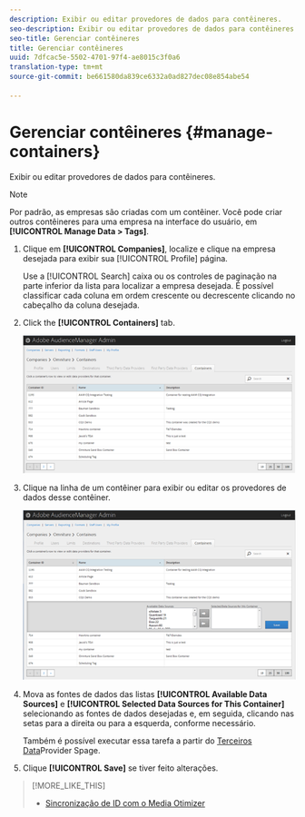 ```yaml
---
description: Exibir ou editar provedores de dados para contêineres.
seo-description: Exibir ou editar provedores de dados para contêineres.
seo-title: Gerenciar contêineres
title: Gerenciar contêineres
uuid: 7dfcac5e-5502-4701-97f4-ae8015c3f0a6
translation-type: tm+mt
source-git-commit: be661580da839ce6332a0ad827dec08e854abe54

---
```



# Gerenciar contêineres {#manage-containers}

Exibir ou editar provedores de dados para contêineres.

<!-- t_containers.xml -->

>[!NOTE]
>
>Por padrão, as empresas são criadas com um contêiner. Você pode criar outros contêineres para uma empresa na interface do usuário, em **[!UICONTROL Manage Data > Tags]**.

1. Clique em **[!UICONTROL Companies]**, localize e clique na empresa desejada para exibir sua [!UICONTROL Profile] página.

   Use a [!UICONTROL Search] caixa ou os controles de paginação na parte inferior da lista para localizar a empresa desejada. É possível classificar cada coluna em ordem crescente ou decrescente clicando no cabeçalho da coluna desejada.

1. Click the **[!UICONTROL Containers]** tab.

   ![](assets/containers.png)

1. Clique na linha de um contêiner para exibir ou editar os provedores de dados desse contêiner.

   ![Resultado da etapa](assets/containers_edit.png)

1. Mova as fontes de dados das listas **[!UICONTROL Available Data Sources]** e **[!UICONTROL Selected Data Sources for This Container]** selecionando as fontes de dados desejadas e, em seguida, clicando nas setas para a direita ou para a esquerda, conforme necessário.

   Também é possível executar essa tarefa a partir do [Terceiros Data](../companies/admin-third-party-providers.md#task_E942DD674D794BA6B8EFD52FD866E689)Provider Spage.

1. Clique **[!UICONTROL Save]** se tiver feito alterações.

>[!MORE_LIKE_THIS]
>
>* [Sincronização de ID com o Media Otimizer](../companies/admin-amo-sync.md#concept_2B5537233DAA4860B3503B344F937D83)

